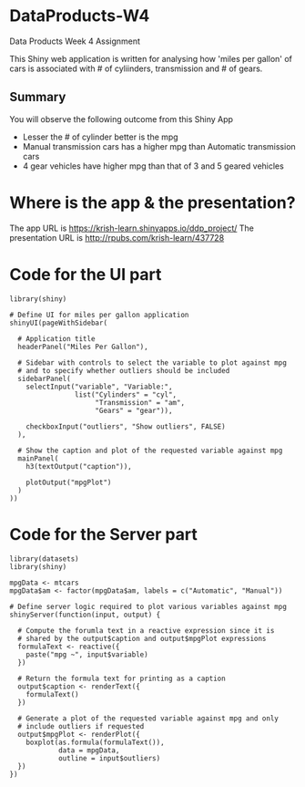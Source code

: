 # DataProducts-W4
Data Products Week 4 Assignment


This Shiny web application is written for analysing how 'miles per gallon' of cars is associated with # of cyliinders, transmission and # of gears. 

## Summary 
You will observe the following outcome from this Shiny App
- Lesser the # of cylinder better is the mpg
- Manual transmission cars has a higher mpg than Automatic transmission cars
- 4 gear vehicles have higher mpg than that of 3 and 5 geared vehicles


Where is the app & the presentation?
========================================================

The app URL is https://krish-learn.shinyapps.io/ddp_project/
The presentation URL is http://rpubs.com/krish-learn/437728



Code for the UI part
========================================================

```{r}
library(shiny)

# Define UI for miles per gallon application
shinyUI(pageWithSidebar(
  
  # Application title
  headerPanel("Miles Per Gallon"),
  
  # Sidebar with controls to select the variable to plot against mpg
  # and to specify whether outliers should be included
  sidebarPanel(
    selectInput("variable", "Variable:",
                list("Cylinders" = "cyl", 
                     "Transmission" = "am", 
                     "Gears" = "gear")),
    
    checkboxInput("outliers", "Show outliers", FALSE)
  ),
  
  # Show the caption and plot of the requested variable against mpg
  mainPanel(
    h3(textOutput("caption")),
    
    plotOutput("mpgPlot")
  )
))
```

Code for the Server part
========================================================

```{r}
library(datasets)
library(shiny)

mpgData <- mtcars
mpgData$am <- factor(mpgData$am, labels = c("Automatic", "Manual"))

# Define server logic required to plot various variables against mpg
shinyServer(function(input, output) {
  
  # Compute the forumla text in a reactive expression since it is 
  # shared by the output$caption and output$mpgPlot expressions
  formulaText <- reactive({
    paste("mpg ~", input$variable)
  })
  
  # Return the formula text for printing as a caption
  output$caption <- renderText({
    formulaText()
  })
  
  # Generate a plot of the requested variable against mpg and only 
  # include outliers if requested
  output$mpgPlot <- renderPlot({
    boxplot(as.formula(formulaText()), 
            data = mpgData,
            outline = input$outliers)
  })
})
```
